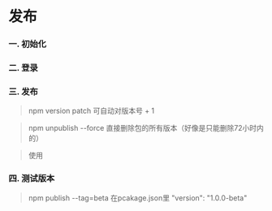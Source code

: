 # 发布

### 一. 初始化
> <image-preview :imgUrl="'npm/1.jpg'" width="50%" height="50%" />

> <image-preview :imgUrl="'npm/2.jpg'" width="50%" height="50%" />

### 二. 登录
> <image-preview :imgUrl="'npm/3.jpg'" width="50%" height="50%" />

### 三. 发布
> <image-preview :imgUrl="'npm/4-1.jpg'" width="50%" height="50%" />

> npm version patch 可自动对版本号 + 1
>> <image-preview :imgUrl="'npm/4-2.jpg'" width="50%" height="50%" />


> <image-preview :imgUrl="'npm/4-3.jpg'" width="50%" height="50%" />

> <image-preview :imgUrl="'npm/5.jpg'" width="50%" height="50%" />

> <image-preview :imgUrl="'npm/6-1.jpg'" width="50%" height="50%" />

> <image-preview :imgUrl="'npm/6-2.jpg'" width="50%" height="50%" />

> npm unpublish --force 直接删除包的所有版本（好像是只能删除72小时内的）
>> <image-preview :imgUrl="'npm/7.jpg'" width="50%" height="50%" />

> 使用
>> <image-preview :imgUrl="'npm/8.jpg'" width="50%" height="50%" />

### 四. 测试版本
> npm publish --tag=beta
> 在pcakage.json里  "version": "1.0.0-beta"